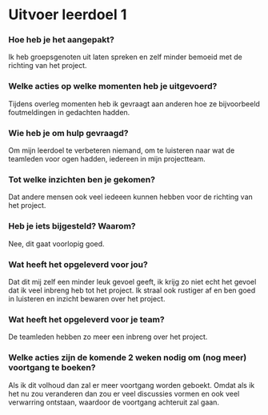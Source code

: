 # Uitvoer leerdoel 1

### Hoe heb je het aangepakt?
Ik heb groepsgenoten uit laten spreken en zelf minder bemoeid met de richting van het project.


### Welke acties op welke momenten heb je uitgevoerd? 
Tijdens overleg momenten heb ik gevraagt aan anderen hoe ze bijvoorbeeld foutmeldingen in gedachten hadden.


### Wie heb je om hulp gevraagd?
Om mijn leerdoel te verbeteren niemand, om te luisteren naar wat de teamleden voor ogen hadden, iedereen in mijn projectteam.


### Tot welke inzichten ben je gekomen?
Dat andere mensen ook veel iedeeen kunnen hebben voor de richting van het project.


### Heb je iets bijgesteld? Waarom?
Nee, dit gaat voorlopig goed.


### Wat heeft het opgeleverd voor jou?
Dat dit mij zelf een minder leuk gevoel geeft, ik krijg zo niet echt het gevoel dat ik veel inbreng heb tot het project.
Ik straal ook rustiger af en ben goed in luisteren en inzicht bewaren over het project.


### Wat heeft het opgeleverd voor je team?
De teamleden hebben zo meer een inbreng over het project.


### Welke acties zijn de komende 2 weken nodig om (nog meer) voortgang te boeken?
Als ik dit volhoud dan zal er meer voortgang worden geboekt.
Omdat als ik het nu zou veranderen dan zou er veel discussies vormen en ook veel verwarring ontstaan, waardoor de voortgang achteruit zal gaan.
